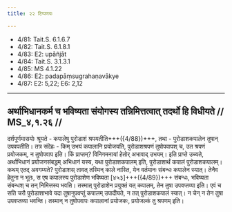 ```yaml
---
title: २२ टिप्पणयः

---
```

- 4/81: Tait.S. 6.1.6.7
- 4/82: Tait.S. 6.1.8.1
- 4/83: E2: upāñjāt
- 4/84: Tait.S. 3.1.3.1
- 4/85: MS 4.1.22
- 4/86: E2: padapāṃsugrahaṇavākye
- 4/87: E2: 5,22; E6: 2,12

____________________________________________


## अर्थाभिधानकर्म च भविष्यता संयोगस्य तन्निमित्तत्वात् तदर्थो हि विधीयते // MS_४,१.२६ //

दर्शपूर्णमासयोः श्रूयते - कपालेषु पुरोडाशं श्रपयतीति+++({4/88})+++, तथा - पुरोडाशकपालेन तुषान् उपवपतीति। तत्र संदेहः - किम् उभयं कपालानि प्रयोजयति, पुरोडाशश्रपणं तुषोपवापश् च, उत श्रपणं प्रयोजकम्, न तुषोपवाप इति। किं प्राप्तम्? विनिगमनायां हेतोर् अभावाद् उभयम्।
इति प्राप्ते उच्यते, अर्थाभिधानं प्रयोजनसंबद्धम् अभिधानं यस्य, यथा पुरोडाशकपालम् इति, पुरोडाशार्थं कपालं पुरोडाशकपालम्। कथम् एतद् अवगम्यते? पुरोडाशस् तावत् तस्मिन् काले नास्ति, येन वर्तमानः संबन्धः कपालेन स्यात्। तेनैव हेतुना न भूतः, स एष कपालस्य पुरोडाशेण भविष्यता [४५३]+++({4/89})+++ संबन्धः, भविष्यता संबन्धश् च तन् निमित्तस्य भवति। तस्मात् पुरोडाशेन प्रयुक्तं यत् कपालम्, तेन तुषा उपवप्तव्या इति। एवं च सति चरौ पुरोडाशाभावे यदा तुषानुपवप्तुं कपालम् उपादीयते, न तत् पुरोडाशकपालं स्यात्। न चेन् न तेन तुषा उपवप्तव्या भवन्ति। तस्मान् न तुषोपवापः कपालानां प्रयोजकः, प्रयोजल्कं तु श्रपणम् इति।
